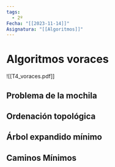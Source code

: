 ```yaml
---
tags:
  - 2º
Fecha: "[[2023-11-14]]"
Asignatura: "[[Algoritmos]]"
---
```

# Algoritmos voraces

![[T4_voraces.pdf]]

## Problema de la mochila

## Ordenación topológica

## Árbol expandido mínimo

## Caminos Mínimos

